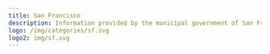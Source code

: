 ```yaml
---
title: San Francisco
description: Information provided by the municipal government of San Francisco, CA. 
logo: /img/categories/sf.svg
logo2: img/sf.svg
---
```

